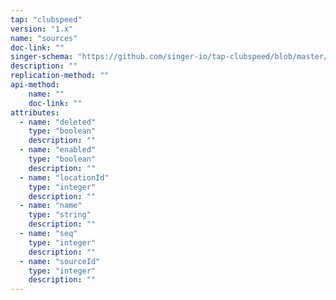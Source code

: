 ```yaml
---
tap: "clubspeed"
version: "1.x"
name: "sources"
doc-link: ""
singer-schema: "https://github.com/singer-io/tap-clubspeed/blob/master/tap_clubspeed/schemas/sources.json"
description: ""
replication-method: ""
api-method:
    name: ""
    doc-link: ""
attributes:
  - name: "deleted"
    type: "boolean"
    description: ""
  - name: "enabled"
    type: "boolean"
    description: ""
  - name: "locationId"
    type: "integer"
    description: ""
  - name: "name"
    type: "string"
    description: ""
  - name: "seq"
    type: "integer"
    description: ""
  - name: "sourceId"
    type: "integer"
    description: ""
---
```


